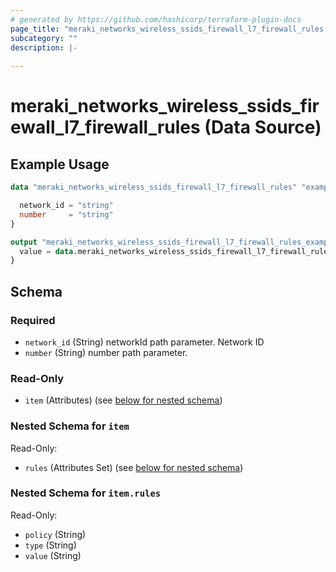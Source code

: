 ```yaml
---
# generated by https://github.com/hashicorp/terraform-plugin-docs
page_title: "meraki_networks_wireless_ssids_firewall_l7_firewall_rules Data Source - terraform-provider-meraki"
subcategory: ""
description: |-
  
---
```


# meraki_networks_wireless_ssids_firewall_l7_firewall_rules (Data Source)



## Example Usage

```terraform
data "meraki_networks_wireless_ssids_firewall_l7_firewall_rules" "example" {

  network_id = "string"
  number     = "string"
}

output "meraki_networks_wireless_ssids_firewall_l7_firewall_rules_example" {
  value = data.meraki_networks_wireless_ssids_firewall_l7_firewall_rules.example.item
}
```

<!-- schema generated by tfplugindocs -->
## Schema

### Required

- `network_id` (String) networkId path parameter. Network ID
- `number` (String) number path parameter.

### Read-Only

- `item` (Attributes) (see [below for nested schema](#nestedatt--item))

<a id="nestedatt--item"></a>
### Nested Schema for `item`

Read-Only:

- `rules` (Attributes Set) (see [below for nested schema](#nestedatt--item--rules))

<a id="nestedatt--item--rules"></a>
### Nested Schema for `item.rules`

Read-Only:

- `policy` (String)
- `type` (String)
- `value` (String)
